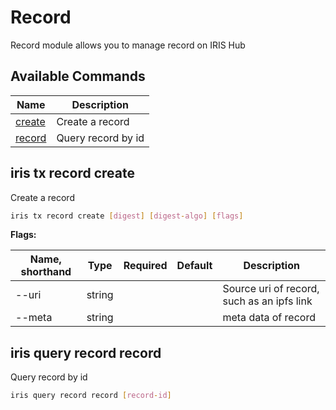 # Record

Record module allows you to manage record on IRIS Hub

## Available Commands

| Name                                | Description        |
| ----------------------------------- | ------------------ |
| [create](#iris-tx-record-create)    | Create a record    |
| [record](#iris-query-record-record) | Query record by id |

## iris tx record create

Create a record

```bash
iris tx record create [digest] [digest-algo] [flags]
```

**Flags:**

| Name, shorthand | Type   | Required | Default | Description                                |
| --------------- | ------ | -------- | ------- | ------------------------------------------ |
| --uri           | string |          |         | Source uri of record, such as an ipfs link |
| --meta          | string |          |         | meta data of record                        |

## iris query record record

Query record by id

```bash
iris query record record [record-id]
```

